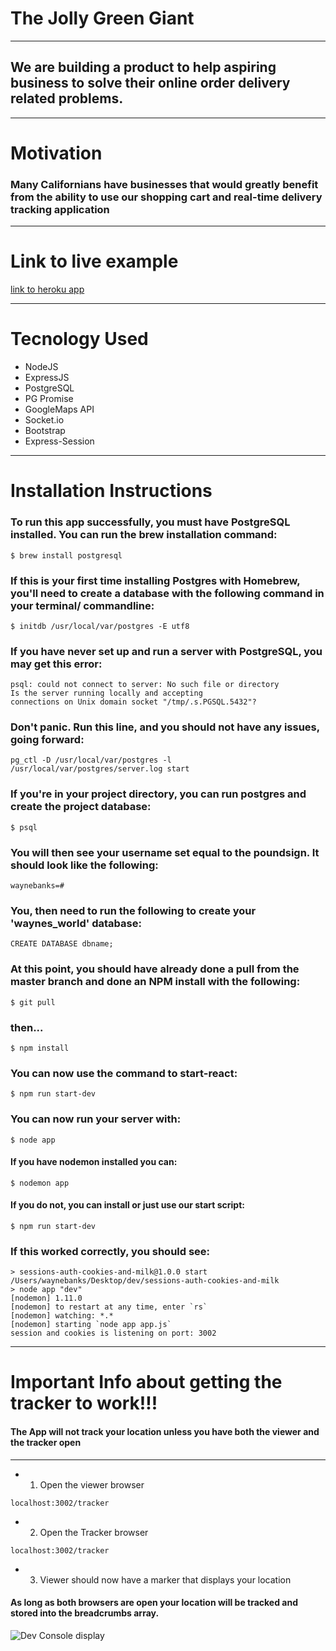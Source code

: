 # The Jolly Green Giant
***
## We are building a product to help aspiring business to solve their online order delivery related problems. 

***
# Motivation

### Many Californians have businesses that would greatly benefit from the ability to use our shopping cart and real-time delivery tracking application
---
# Link to live example 

   [link to heroku app](https://) 
  
---

# Tecnology Used
+ NodeJS
+ ExpressJS
+ PostgreSQL
+ PG Promise
+ GoogleMaps API
+ Socket.io
+ Bootstrap
+ Express-Session
***
# Installation Instructions
### To run this app successfully, you must have PostgreSQL installed. You can run the brew installation command:
    $ brew install postgresql
### If this is your first time installing Postgres with Homebrew, you'll need to create a database with the following command in your terminal/ commandline:
    $ initdb /usr/local/var/postgres -E utf8
    
### If you have never set up and run a server with PostgreSQL, you may get this error:
    psql: could not connect to server: No such file or directory
    Is the server running locally and accepting
    connections on Unix domain socket "/tmp/.s.PGSQL.5432"?
### Don't panic. Run this line, and you should not have any issues, going forward:
    pg_ctl -D /usr/local/var/postgres -l /usr/local/var/postgres/server.log start
### If you're in your project directory, you can run postgres and create the project database:
    $ psql
### You will then see your username set equal to the poundsign. It should look like the following:
    waynebanks=#
### You, then need to run the following to create your 'waynes_world' database:
    CREATE DATABASE dbname;
### At this point, you should have already done a pull from the master branch and done an NPM install with the following:
    $ git pull
### then...
    $ npm install
### You can now use the command to start-react:
    $ npm run start-dev
### You can now run your server with:
    $ node app
#### If you have nodemon installed you can:
    $ nodemon app 
#### If you do not, you can install or just use our start script:
    $ npm run start-dev
### If this worked correctly, you should see:
    > sessions-auth-cookies-and-milk@1.0.0 start /Users/waynebanks/Desktop/dev/sessions-auth-cookies-and-milk
    > node app "dev"
    [nodemon] 1.11.0
    [nodemon] to restart at any time, enter `rs`
    [nodemon] watching: *.*
    [nodemon] starting `node app app.js`
    session and cookies is listening on port: 3002
***
# Important Info about getting the tracker to work!!!
#### The App will not track your location unless you have both the viewer and the tracker open
***
+ 1. Open the viewer browser
``` 
localhost:3002/tracker
```
+ 2. Open the Tracker browser
``` 
localhost:3002/tracker 
```
+ 3. Viewer should now have a marker that displays your location
#### As long as both browsers are open your location will be tracked and stored into the breadcrumbs array.
![Dev Console display](/public/images/breadcrumb)
